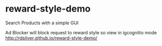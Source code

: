 # reward-style-demo
Search Products with a simple GUI

Ad Blocker will block request to reward style so view in igcognitio mode
http://rdsilver.github.io/reward-style-demo/
